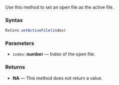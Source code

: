 Use this method to set an open file as the active file.

### Syntax

```typescript
RxCore.setActiveFile(index)
```

### Parameters

- `index`: **number** — Index of the open file.

### Returns

- **NA** — This method does not return a value.